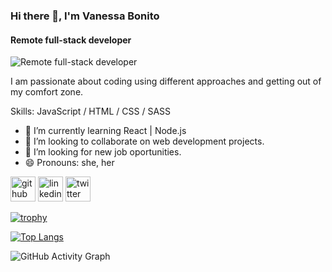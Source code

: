 ### Hi there 👋, I'm Vanessa Bonito
#### Remote full-stack developer
![Remote full-stack developer](https://media.giphy.com/media/hpXdHPfFI5wTABdDx9/giphy.gif)

I am passionate about coding using different approaches and getting out of my comfort zone.

Skills: JavaScript / HTML / CSS / SASS

- 🌱 I’m currently learning React | Node.js 
- 👯 I’m looking to collaborate on web development projects. 
- 🤔 I’m looking for new job oportunities. 
- 😄 Pronouns: she, her 


[<img src='https://cdn.jsdelivr.net/npm/simple-icons@3.0.1/icons/github.svg' alt='github' height='40'>](https://github.com/VaneCode)  [<img src='https://cdn.jsdelivr.net/npm/simple-icons@3.0.1/icons/linkedin.svg' alt='linkedin' height='40'>](https://www.linkedin.com/in/https://www.linkedin.com/in/vanessa-bonito-narv%C3%A1ez-6681941b5//)  [<img src='https://cdn.jsdelivr.net/npm/simple-icons@3.0.1/icons/twitter.svg' alt='twitter' height='40'>](https://twitter.com/@BonitoNarvaez)  

[![trophy](https://github-profile-trophy.vercel.app/?username=VaneCode)](https://github.com/ryo-ma/github-profile-trophy)

[![Top Langs](https://github-readme-stats.vercel.app/api/top-langs/?username=VaneCode)](https://github.com/anuraghazra/github-readme-stats)

![GitHub Activity Graph](https://activity-graph.herokuapp.com/graph?username=VaneCode)  


